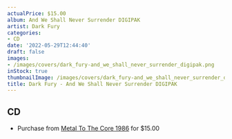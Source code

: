 ```yaml
---
actualPrice: $15.00
album: And We Shall Never Surrender DIGIPAK
artist: Dark Fury
categories:
- CD
date: '2022-05-29T12:44:40'
draft: false
images:
- /images/covers/dark_fury-and_we_shall_never_surrender_digipak.png
inStock: true
thumbnailImage: /images/covers/dark_fury-and_we_shall_never_surrender_digipak-thumb.png
title: Dark Fury - And We Shall Never Surrender DIGIPAK
---
```


## CD
* Purchase from [Metal To The Core 1986](https://metaltothecore1986.com/shop/dark-fury-and-we-shall-never-surrender-digipak-cd/) for $15.00
